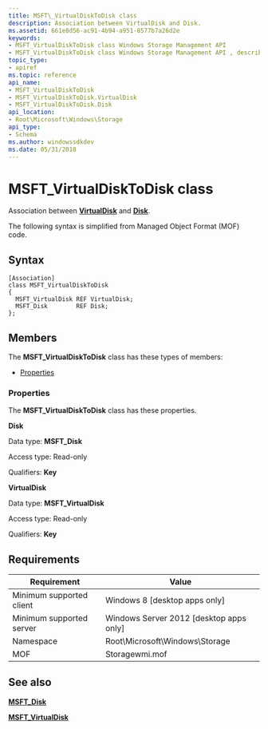 ```yaml
---
title: MSFT\_VirtualDiskToDisk class
description: Association between VirtualDisk and Disk.
ms.assetid: 661e8d56-ac91-4b94-a951-8577b7a26d2e
keywords:
- MSFT_VirtualDiskToDisk class Windows Storage Management API
- MSFT_VirtualDiskToDisk class Windows Storage Management API , described
topic_type:
- apiref
ms.topic: reference
api_name:
- MSFT_VirtualDiskToDisk
- MSFT_VirtualDiskToDisk.VirtualDisk
- MSFT_VirtualDiskToDisk.Disk
api_location:
- Root\Microsoft\Windows\Storage
api_type:
- Schema
ms.author: windowssdkdev
ms.date: 05/31/2018
---
```


# MSFT\_VirtualDiskToDisk class

Association between [**VirtualDisk**](msft-virtualdisk.md) and [**Disk**](msft-disk.md).

The following syntax is simplified from Managed Object Format (MOF) code.

## Syntax

``` syntax
[Association]
class MSFT_VirtualDiskToDisk
{
  MSFT_VirtualDisk REF VirtualDisk;
  MSFT_Disk        REF Disk;
};
```

## Members

The **MSFT\_VirtualDiskToDisk** class has these types of members:

-   [Properties](#properties)

### Properties

The **MSFT\_VirtualDiskToDisk** class has these properties.

 

**Disk**
   

Data type: **MSFT\_Disk**
 

Access type: Read-only
 

Qualifiers: **Key**
 

 

**VirtualDisk**
   

Data type: **MSFT\_VirtualDisk**
 

Access type: Read-only
 

Qualifiers: **Key**
 

 

## Requirements



| Requirement | Value |
|-------------------------------------|-------------------------------------------------------------------------------------------|
| Minimum supported client | Windows 8 \[desktop apps only\]                                                |
| Minimum supported server | Windows Server 2012 \[desktop apps only\]                                      |
| Namespace                | Root\\Microsoft\\Windows\\Storage                                              |
| MOF                      |  Storagewmi.mof  |



## See also

 

[**MSFT\_Disk**](msft-disk.md)
 

[**MSFT\_VirtualDisk**](msft-virtualdisk.md)
 

 

 





